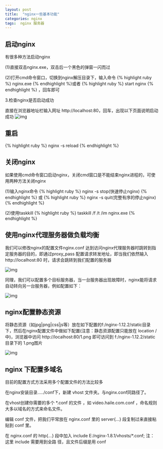 ```yaml
---
layout: post
title:  "nginx一些基本功能"
categories: nginx
tags:  nginx 服务器
---
```


## 启动nginx

有很多种方法启动nginx

(1)直接双击nginx.exe，双击后一个黑色的弹窗一闪而过

(2)打开cmd命令窗口，切换到nginx解压目录下，输入命令 {% highlight ruby %} nginx.exe {% endhighlight %}或者 {% highlight ruby %} start nginx {% endhighlight %} ，回车即可

3.检查nginx是否启动成功

直接在浏览器地址栏输入网址 http://localhost:80，回车，出现以下页面说明启动成功
![img](https://alysee0079.github.io/my-picture/githubPage/p1.png)

## 重启

{% highlight ruby %}
nginx -s reload
{% endhighlight %}

## 关闭nginx

如果使用cmd命令窗口启动nginx，关闭cmd窗口是不能结束nginx进程的，可使用两种方法关闭nginx

(1)输入nginx命令  {% highlight ruby %} nginx -s stop(快速停止nginx) {% endhighlight %}  或 {% highlight ruby %} nginx -s quit(完整有序的停止nginx) {% endhighlight %}

(2)使用taskkill  {% highlight ruby %} taskkill /f /t /im nginx.exe {% endhighlight %}

## 使用nginx代理服务器做负载均衡

我们可以修改nginx的配置文件nginx.conf 达到访问nginx代理服务器时跳转到指定服务器的目的，即通过proxy_pass 配置请求转发地址，即当我们依然输入http://localhost:80 时，请求会跳转到我们配置的服务器

![img](https://alysee0079.github.io/my-picture/githubPage/p2.png)

同理，我们可以配置多个目标服务器，当一台服务器出现故障时，nginx能将请求自动转向另一台服务器，例如配置如下：

![img](https://alysee0079.github.io/my-picture/githubPage/p3.png)

## nginx配置静态资源

 将静态资源（如jpg|png|css|js等）放在如下配置的f:/nginx-1.12.2/static目录下，然后在nginx配置文件中做如下配置(注意：静态资源配置只能放在 location / 中)，浏览器中访问  http://localhost:80/1.png 即可访问到 f:/nginx-1.12.2/static目录下的 1.png图片

![img](https://alysee0079.github.io/my-picture/githubPage/p4.png)

## nginx 下配置多域名

目前的配置方式方法采用多个配置文件的方法比较多

在nginx安装目录...../conf下，新建 vhost 文件夹。与nginx.conf同路径了。

在vhost创建你需要的多个 *.conf 的文件 ，如 video.haile.com.conf ，命名规则大多以域名的方式来命名文件。

编辑 conf 文件，把我们平常放在 nginx.conf 里的 server{...} 段复制过来直接粘贴到 conf 里。

在 nginx.conf 的 http{...} 段中加入 include E:/nginx-1.8.1/vhosts/*.conf; 注：这里 include 需要用到全路
径，且文件后缀是用 conf
